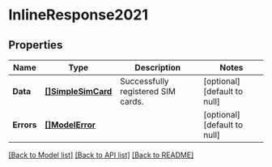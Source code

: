 # InlineResponse2021

## Properties
Name | Type | Description | Notes
------------ | ------------- | ------------- | -------------
**Data** | [**[]SimpleSimCard**](SimpleSIMCard.md) | Successfully registered SIM cards. | [optional] [default to null]
**Errors** | [**[]ModelError**](Error.md) |  | [optional] [default to null]

[[Back to Model list]](../README.md#documentation-for-models) [[Back to API list]](../README.md#documentation-for-api-endpoints) [[Back to README]](../README.md)

